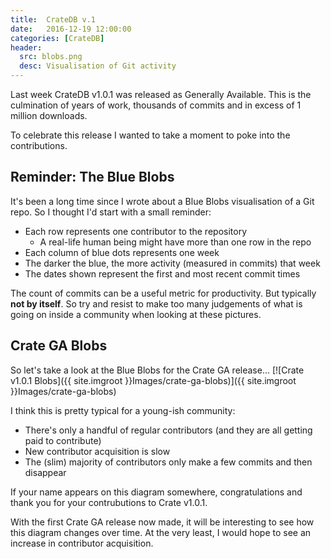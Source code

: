 ```yaml
---
title:  CrateDB v.1
date:   2016-12-19 12:00:00
categories: [CrateDB]
header: 
  src: blobs.png
  desc: Visualisation of Git activity
---
```

Last week CrateDB v1.0.1 was released as Generally Available. This is
the culmination of years of work, thousands of commits and in excess
of 1 million downloads.

To celebrate this release I wanted to take a moment to poke into the
contributions.

## Reminder: The Blue Blobs

It's been a long time since I wrote about a Blue Blobs visualisation
of a Git repo. So I thought I'd start with a small reminder:

- Each row represents one contributor to the repository
  - A real-life human being might have more than one row in the repo
- Each column of blue dots represents one week
- The darker the blue, the more activity (measured in commits) that
  week
- The dates shown represent the first and most recent commit times

The count of commits can be a useful metric for productivity. But
typically **not by itself**. So try and resist to make too many
judgements of what is going on inside a community when looking at
these pictures.

## Crate GA Blobs
So let's take a look at the Blue Blobs for the Crate GA release...
[![Crate v1.0.1 Blobs]({{ site.imgroot }}Images/crate-ga-blobs)]({{ site.imgroot }}Images/crate-ga-blobs)

I think this is pretty typical for a young-ish community:

- There's only a handful of regular contributors (and they are all
  getting paid to contribute)
- New contributor acquisition is slow
- The (slim) majority of contributors only make a few commits and then
  disappear

If your name appears on this diagram somewhere, congratulations and
thank you for your contrubutions to Crate v1.0.1.

With the first Crate GA release now made, it will be interesting to
see how this diagram changes over time. At the very least, I would
hope to see an increase in contributor acquisition.